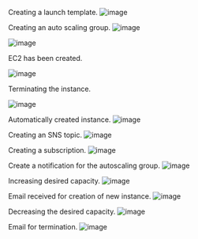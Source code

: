 Creating a launch template.
![image](https://github.com/Pranaenae/AWS/assets/80820244/644e1d7b-99ef-404c-ad6f-ca8a802b5f02)

Creating an auto scaling group.
![image](https://github.com/Pranaenae/AWS/assets/80820244/d67bf60a-cf8e-4940-a7e6-c1c210f988ce)

![image](https://github.com/Pranaenae/AWS/assets/80820244/d8c1ae6a-4212-454a-b8c9-e092b2819be4)

EC2 has been created.

![image](https://github.com/Pranaenae/AWS/assets/80820244/beed1d12-261d-4001-80ca-1f38310d0a6d)

Terminating the instance.

![image](https://github.com/Pranaenae/AWS/assets/80820244/6f12f580-4c7c-493d-ae74-67ce3ee5453c)

Automatically created instance.
![image](https://github.com/Pranaenae/AWS/assets/80820244/fadaa389-de0d-40ae-a459-10ada6768e0b)

Creating an SNS topic.
![image](https://github.com/Pranaenae/AWS/assets/80820244/33261901-e1be-4ec6-8511-f8c6af94737e)

Creating a subscription.
![image](https://github.com/Pranaenae/AWS/assets/80820244/ee2465f9-4c14-488e-9290-9f2df3d496ff)

Create a notification for the autoscaling group.
![image](https://github.com/Pranaenae/AWS/assets/80820244/6ceaedba-50cb-4ad7-9107-d0f0a12cb98a)

Increasing desired capacity.
![image](https://github.com/Pranaenae/AWS/assets/80820244/535212e6-66ab-4282-ad8d-392a8578c280)

Email received for creation of new instance.
![image](https://github.com/Pranaenae/AWS/assets/80820244/8c6a18b4-ed44-48a8-8feb-a620362c8226)

Decreasing the desired capacity.
![image](https://github.com/Pranaenae/AWS/assets/80820244/0eee1085-3766-4eac-a756-bf87d2a2d8fc)

Email for termination.
![image](https://github.com/Pranaenae/AWS/assets/80820244/7207bf6a-64ee-4ea2-bdf6-8bc13bd6de06)



